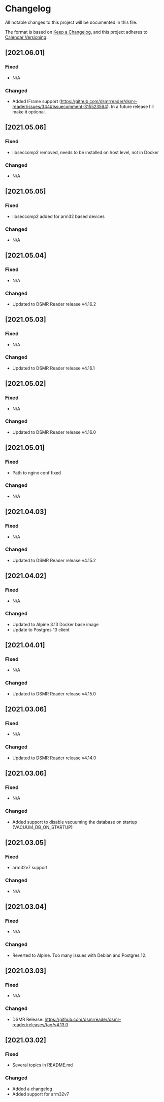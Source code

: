 # Changelog

All notable changes to this project will be documented in this file.

The format is based on [Keep a Changelog](https://keepachangelog.com/en/1.0.0/),
and this project adheres to [Calendar Versioning](https://calver.org/).

## [2021.06.01]

### Fixed
- N/A

### Changed
- Added IFrame support (https://github.com/dsmrreader/dsmr-reader/issues/344#issuecomment-315523564). In a future release I'll make it optional.

## [2021.05.06]

### Fixed
- libseccomp2 removed, needs to be installed on host level, not in Docker

### Changed
- N/A

## [2021.05.05]

### Fixed
- libseccomp2 added for arm32 based devices

### Changed
- N/A

## [2021.05.04]

### Fixed
- N/A

### Changed
- Updated to DSMR Reader release v4.16.2

## [2021.05.03]

### Fixed
- N/A

### Changed
- Updated to DSMR Reader release v4.16.1

## [2021.05.02]

### Fixed
- N/A

### Changed
- Updated to DSMR Reader release v4.16.0

## [2021.05.01]

### Fixed
- Path to nginx conf fixed

### Changed
- N/A

## [2021.04.03]

### Fixed
- N/A

### Changed
- Updated to DSMR Reader release v4.15.2

## [2021.04.02]

### Fixed
- N/A

### Changed
- Updated to Alpine 3.13 Docker base image
- Update to Postgres 13 client

## [2021.04.01]

### Fixed
- N/A

### Changed
- Updated to DSMR Reader release v4.15.0

## [2021.03.06]

### Fixed
- N/A

### Changed
- Updated to DSMR Reader release v4.14.0


## [2021.03.06]

### Fixed
- N/A

### Changed
- Added support to disable vacuuming the database on startup (VACUUM_DB_ON_STARTUP)


## [2021.03.05]

### Fixed
- arm32v7 support

### Changed
- N/A


## [2021.03.04]

### Fixed
- N/A

### Changed
- Reverted to Alpine. Too many issues with Debian and Postgres 12.


## [2021.03.03]

### Fixed
- N/A

### Changed
- DSMR Release: https://github.com/dsmrreader/dsmr-reader/releases/tag/v4.13.0


## [2021.03.02]

### Fixed
- Several topics in README.md

### Changed
- Added a changelog
- Added support for arm32v7
